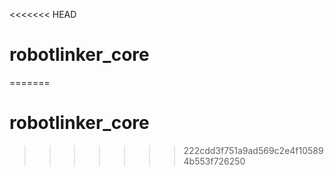 <<<<<<< HEAD
# robotlinker_core
=======
# robotlinker_core
>>>>>>> 222cdd3f751a9ad569c2e4f105894b553f726250
